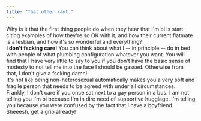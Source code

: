 ```yaml
---
title: "That other rant."
---
```


<p>Why is it that the first thing people do when they hear that I'm bi is start citing examples of how they're so OK with it, and how their current flatmate is a lesbian, and how it's so wonderful and everything?
<br/>
<b>I don't fscking care!</b> You can think about what I -- in principle -- do in bed with people of what plumbing configuration whatever you want. You will find that I have very little to say to you if you don't have the basic sense of modesty to not tell me into the face I should be gassed. Otherwise from that, I don't give a fscking damn!
<br/>
It's not like being non-heterosexual automatically makes you a very soft and fragile person that needs to be agreed with under all circumstances.
<br/>
Frankly, I don't care if you once sat next to a gay person in a bus. I am not telling you I'm bi because I'm in dire need of supportive hugglage. I'm telling you because you were confused by the fact that I have a boyfriend. Sheeesh, get a grip already!</p>
